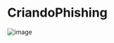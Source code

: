 # CriandoPhishing
![image](https://github.com/user-attachments/assets/ba2a98e5-86ec-4b42-98a6-3901e8a910fb)
